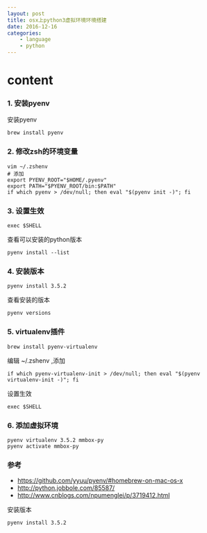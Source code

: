 ```yaml
---
layout: post
title: osx上python3虚拟环境环境搭建
date: 2016-12-16
categories: 
    - language
    - python
---
```



# content



### 1. 安装pyenv

安装pyenv

```
brew install pyenv
```


### 2. 修改zsh的环境变量

```
vim ~/.zshenv
# 添加
export PYENV_ROOT="$HOME/.pyenv"
export PATH="$PYENV_ROOT/bin:$PATH"
if which pyenv > /dev/null; then eval "$(pyenv init -)"; fi
```

### 3. 设置生效


```
exec $SHELL
```


查看可以安装的python版本

```
pyenv install --list
```



### 4. 安装版本

```
pyenv install 3.5.2
```

查看安装的版本

```
pyenv versions
```


### 5. virtualenv插件

```
brew install pyenv-virtualenv
```


编辑 ~/.zshenv ,添加

```
if which pyenv-virtualenv-init > /dev/null; then eval "$(pyenv virtualenv-init -)"; fi
```

设置生效

```
exec $SHELL
```

### 6. 添加虚拟环境

```
pyenv virtualenv 3.5.2 mmbox-py
pyenv activate mmbox-py 
```



### 参考

* https://github.com/yyuu/pyenv/#homebrew-on-mac-os-x
* http://python.jobbole.com/85587/
* http://www.cnblogs.com/npumenglei/p/3719412.html


安装版本

```
pyenv install 3.5.2
```

